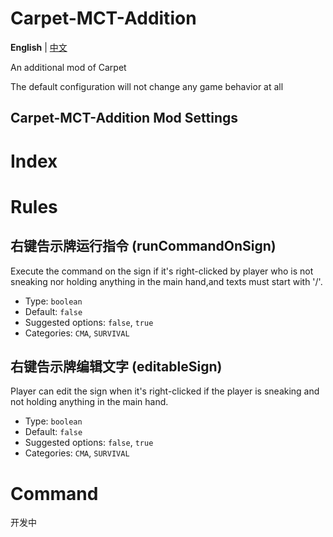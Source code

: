 # Carpet-MCT-Addition

<!-- TODO -->

**English** | [中文](README_CN.md)

An additional mod of Carpet

The default configuration will not change any game behavior at all

## Carpet-MCT-Addition Mod Settings
# Index
# Rules

## 右键告示牌运行指令 (runCommandOnSign)

Execute the command on the sign if it's right-clicked by player who is not sneaking nor holding anything in the main hand,and texts must start with '/'.

- Type: `boolean`
- Default: `false`
- Suggested options: `false`, `true`
- Categories: `CMA`, `SURVIVAL`

## 右键告示牌编辑文字 (editableSign)

Player can edit the sign when it's right-clicked if the player is sneaking and not holding anything in the main hand.

- Type: `boolean`
- Default: `false`
- Suggested options: `false`, `true`
- Categories: `CMA`, `SURVIVAL`

# Command
开发中
